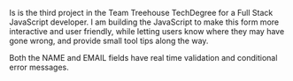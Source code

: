 Is is the third project in the Team Treehouse TechDegree for a Full Stack JavaScript developer.
I am building the JavaScript to make this form more interactive and user friendly, while letting users know where they may have gone wrong, and provide small tool tips along the way.

Both the NAME and EMAIL fields have real time validation and conditional error messages. 